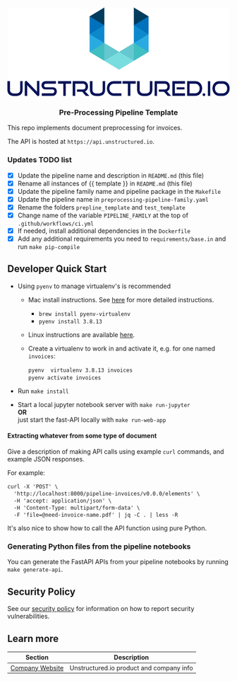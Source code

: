 <h3 align="center">
  <img src="img/unstructured_logo.png" height="200">
</h3>

<h3 align="center">
  <p>Pre-Processing Pipeline Template</p>
</h3>


This repo implements document preprocessing for invoices.

The API is hosted at `https://api.unstructured.io`.

### Updates TODO list

- [x] Update the pipeline name and description in `README.md` (this file)
- [x] Rename all instances of {{ template }} in `README.md` (this file)
- [x] Update the pipeline family name and pipeline package in the `Makefile`
- [x] Update the pipeline name in `preprocessing-pipeline-family.yaml`
- [x] Rename the folders `prepline_template` and `test_template`
- [x] Change name of the variable `PIPELINE_FAMILY` at the top of `.github/workflows/ci.yml`
- [x] If needed, install additional dependencies in the `Dockerfile`
- [x] Add any additional requirements you need to `requirements/base.in` and run `make pip-compile`

## Developer Quick Start

* Using `pyenv` to manage virtualenv's is recommended
	* Mac install instructions. See [here](https://github.com/Unstructured-IO/community#mac--homebrew) for more detailed instructions.
		* `brew install pyenv-virtualenv`
	  * `pyenv install 3.8.13`
  * Linux instructions are available [here](https://github.com/Unstructured-IO/community#linux).

  * Create a virtualenv to work in and activate it, e.g. for one named `invoices`:

	`pyenv  virtualenv 3.8.13 invoices` <br />
	`pyenv activate invoices`

* Run `make install`
* Start a local jupyter notebook server with `make run-jupyter` <br />
	**OR** <br />
	just start the fast-API locally with `make run-web-app`

#### Extracting whatever from some type of document

Give a description of making API calls using example `curl` commands, and example JSON responses.

For example:
```
curl -X 'POST' \
  'http://localhost:8000/pipeline-invoices/v0.0.0/elements' \
  -H 'accept: application/json' \
  -H 'Content-Type: multipart/form-data' \
  -F 'file=@need-invoice-name.pdf' | jq -C . | less -R
```

It's also nice to show how to call the API function using pure Python.

### Generating Python files from the pipeline notebooks

You can generate the FastAPI APIs from your pipeline notebooks by running `make generate-api`.

## Security Policy

See our [security policy](https://github.com/Unstructured-IO/pipeline-invoices/security/policy) for
information on how to report security vulnerabilities.

## Learn more

| Section | Description |
|-|-|
| [Company Website](https://unstructured.io) | Unstructured.io product and company info |
